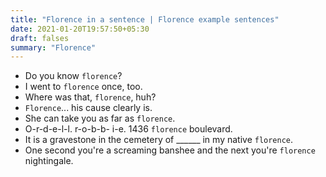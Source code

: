 ```yaml
---
title: "Florence in a sentence | Florence example sentences"
date: 2021-01-20T19:57:50+05:30
draft: falses
summary: "Florence"
---
```

- Do you know `florence`?
- I went to `florence` once, too.
- Where was that, `florence`, huh?
- `Florence`... his cause clearly is.
- She can take you as far as `florence`.
- O-r-d-e-l-l. r-o-b-b- i-e. 1436 `florence` boulevard.
- It is a gravestone in the cemetery of ______ in my native `florence`.
- One second you're a screaming banshee and the next you're `florence` nightingale.
                 
